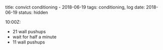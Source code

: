 title: convict conditioning - 2018-06-19
tags: conditioning, log
date: 2018-06-19
status: hidden

10:00Z:

- 21 wall pushups
- wait for half a minute
- 11 wall pushups
